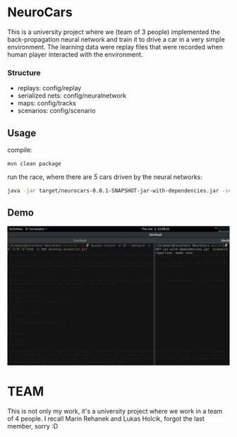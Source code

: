 # NeuroCars
This is a university project where we (team of 3 people) implemented the back-propagation neural network and train it to drive a car in a very simple environment. The learning data were replay files that were recorded when human player interacted with the environment.

### Structure

* replays: config/replay
* serialized nets: config/neuralnetwork
* maps: config/tracks
* scenarios: config/scenario


## Usage

compile:
```
mvn clean package
```

run the race, where there are 5 cars driven by the neural networks:
```bash
java -jar target/neurocars-0.0.1-SNAPSHOT-jar-with-dependencies.jar -scenario config/scenario/scenario-nn_training.properties -mode race
```

## Demo

![nn race demo](https://github.com/Jiri-Kremser/NeuroCars/raw/master/race.gif)


# TEAM
This is not only my work, it's a university project where we work in a team of 4 people. I recall Marin Rehanek and Lukas Holcik, forgot the last member, sorry :D
